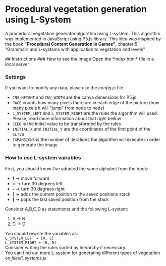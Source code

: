 # Procedural vegetation generation using L-System
<p>A procedural vegetation generator algorithm using L-system. This algorithm was implemented in JavaScript using P5.js library. This idea was inspired by the book <b>"Procedural Content Generation in Games"</b>, chapter 5 "Grammars and L-systems with application to vegetation and levels" </p>
## Instructions
### How to see the image
Open the *index.html* file in a local server

### Settings
If you want to modify any data, plase use the *config.js* file.

- `CNV_HEIGHT` and `CNV_WIDTH` are the canva dimensions for P5.js
- `PACE` counts how many pixels there are in each edge of the picture (how many pixels it will "jump" from node to node)
- `L_SYSTEM_LEFT` and `L_SYSTEM_RIGHT` are the rules the algorithm will used. Please, read more information about that right bellow
- `SEED` is the initial value to be transformed by the rules
- `INITIAL_X` and `INITIAL_Y` are the coordinates of the first point of the curve
- `EXPANSIONS` is the number of iterations the algorithm will execute in order to generate the image

### How to use L-system variables
First, you should know I've adopted the same alphabet from the book:
- **f** -> move forward
- **+** -> turn 30 degrees left
- **-** -> turn 30 degrees right
- **[** -> adds the current position to the saved positions stack
- **]** -> pops the last saved position from the stack

Consider A,B,C,D as statements and the following L-system:
1. A -> B
2. C -> D

You should rewrite the variables as:<br>
`L_SYSTEM_LEFT = [A, C]` <br>
`L_SYSTEM_RIGHT = [B, D]`
<br>
Consider writing the rules sorted by hierarchy if necessary.
<br>
You can find out more L-system for generating different types of vegetation on *files/l_systems.js*

